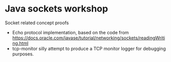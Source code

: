 # Java sockets workshop
Socket related concept proofs 

* Echo protocol implementation, based on the code from https://docs.oracle.com/javase/tutorial/networking/sockets/readingWriting.html
* tcp-monitor silly attempt to produce a TCP monitor logger for debugging purposes.


